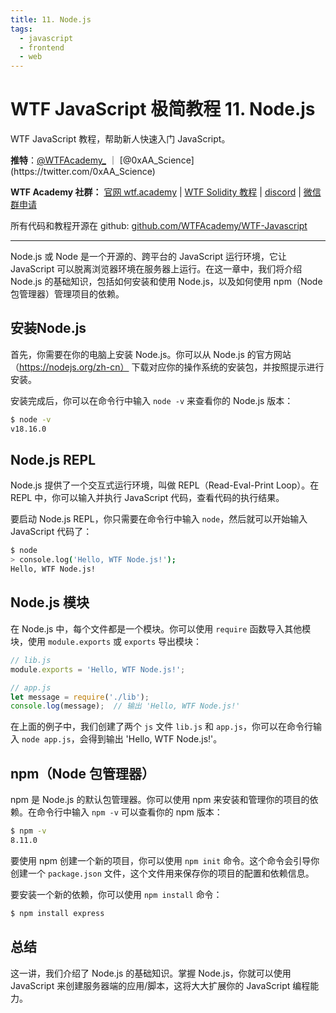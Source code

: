 ```yaml
---
title: 11. Node.js
tags:
  - javascript
  - frontend
  - web
---
```

# WTF JavaScript 极简教程 11. Node.js

WTF JavaScript 教程，帮助新人快速入门 JavaScript。

**推特**：[@WTFAcademy_](https://twitter.com/WTFAcademy_) ｜ [@0xAA_Science](https://twitter.com/0xAA_Science)

**WTF Academy 社群：** [官网 wtf.academy](https://wtf.academy/) | [WTF Solidity 教程](https://github.com/AmazingAng/WTFSolidity) | [discord](https://discord.gg/5akcruXrsk/) | [微信群申请](https://docs.google.com/forms/d/e/1FAIpQLSe4KGT8Sh6sJ7hedQRuIYirOoZK_85miz3dw7vA1-YjodgJ-A/viewform?usp=sf_link)

所有代码和教程开源在 github: [github.com/WTFAcademy/WTF-Javascript](https://github.com/WTFAcademy/WTF-Javascript)

---

Node.js 或 Node 是一个开源的、跨平台的 JavaScript 运行环境，它让 JavaScript 可以脱离浏览器环境在服务器上运行。在这一章中，我们将介绍 Node.js 的基础知识，包括如何安装和使用 Node.js，以及如何使用 npm（Node 包管理器）管理项目的依赖。

## 安装Node.js

首先，你需要在你的电脑上安装 Node.js。你可以从 Node.js 的官方网站（https://nodejs.org/zh-cn） 下载对应你的操作系统的安装包，并按照提示进行安装。

安装完成后，你可以在命令行中输入 `node -v` 来查看你的 Node.js 版本：

```bash
$ node -v
v18.16.0
```

## Node.js REPL

Node.js 提供了一个交互式运行环境，叫做 REPL（Read-Eval-Print Loop）。在 REPL 中，你可以输入并执行 JavaScript 代码，查看代码的执行结果。

要启动 Node.js REPL，你只需要在命令行中输入 `node`，然后就可以开始输入 JavaScript 代码了：

```bash
$ node
> console.log('Hello, WTF Node.js!');
Hello, WTF Node.js!
```

## Node.js 模块

在 Node.js 中，每个文件都是一个模块。你可以使用 `require` 函数导入其他模块，使用 `module.exports` 或 `exports` 导出模块：

```javascript
// lib.js
module.exports = 'Hello, WTF Node.js!';

// app.js
let message = require('./lib');
console.log(message);  // 输出 'Hello, WTF Node.js!'
```

在上面的例子中，我们创建了两个 `js` 文件 `lib.js` 和 `app.js`，你可以在命令行输入 `node app.js`，会得到输出 'Hello, WTF Node.js!'。

## npm（Node 包管理器）

npm 是 Node.js 的默认包管理器。你可以使用 npm 来安装和管理你的项目的依赖。在命令行中输入 `npm -v` 可以查看你的 npm 版本：

```bash
$ npm -v
8.11.0
```


要使用 npm 创建一个新的项目，你可以使用 `npm init` 命令。这个命令会引导你创建一个 `package.json` 文件，这个文件用来保存你的项目的配置和依赖信息。

要安装一个新的依赖，你可以使用 `npm install` 命令：

```bash
$ npm install express
```

## 总结

这一讲，我们介绍了 Node.js 的基础知识。掌握 Node.js，你就可以使用 JavaScript 来创建服务器端的应用/脚本，这将大大扩展你的 JavaScript 编程能力。
